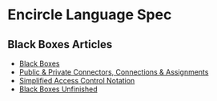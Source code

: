 Encircle Language Spec
====================

Black Boxes Articles
--------------------

- [Black Boxes](black-boxes.md)
- [Public & Private Connectors, Connections & Assignments](public-and-private-connectors-connections-and-assignments.md)
- [Simplified Access Control Notation](simplified-access-control-notation.md)
- [Black Boxes Unfinished](black-boxes-unfinished.md)
